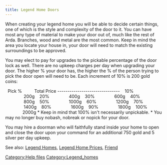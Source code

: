 ```yaml
---
title: Legend Home Doors
---
```


When creating your legend home you will be able to decide certain
things, one of which is the style and complexity of the door to it. You
can have most any type of material to make your door out of, much like
the rest of Arda. Branches, wood and metal are the most common. Keep in
mind the area you locate your house in, your door will need to match the
existing surroundings to be approved.

You may elect to pay for upgrades to the pickable percentage of the door
lock as well. There are no upkeep charges per day when upgrading your
door. The higher % your door has, the higher the % of the person trying
to pick the door open will need to be. Each increment of 10% is 200 gold
coins:

  Pick %          Total Price -------------------------------    10%
               200g    20%                400g    30%
               600g    40%                800g    50%
               1000g    60%                1200g    70%
               1400g    80%                1600g    90%
               1800g    100%               2000g \* Keep in mind that
100% isn't necessarily unpickable. \* You may no longer buy nobash,
nobreak or nopick for your door.

You may hire a doorman who will faithfully stand inside your home to
open and close the door upon your command for an additional 750 gold and
5 silver per day upkeep.

See also: [Legend Homes](Legend_Homes "wikilink"), [Legend Home
Prices](Legend_Home_Prices "wikilink"), [Friend](Friend "wikilink")

[Category:Help files](Category:Help_files "wikilink")
[Category:Legend_homes](Category:Legend_homes "wikilink")